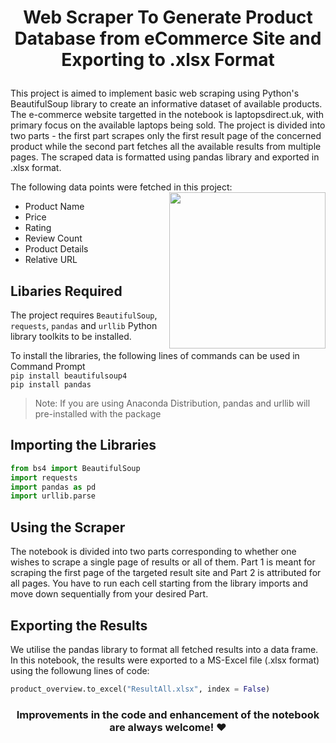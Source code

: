 # <p align = "center">  Web Scraper To Generate Product Database from eCommerce Site and Exporting to .xlsx Format </p>
This project is aimed to implement basic web scraping using Python's BeautifulSoup library to create an informative dataset of available products. The e-commerce website targetted in the notebook is laptopsdirect.uk, with primary focus on the available laptops being sold. The project is divided into two parts - the first part scrapes only the first result page of the concerned product while the second part fetches all the available results from multiple pages. The scraped data is formatted using pandas library and exported in .xlsx format.

 
 The following data points were fetched in this project:
 <img src = "https://miro.medium.com/max/512/1*nHfayfdmxAApbg84iMrJqQ.gif" align = "right" width = "250px">
* Product Name
* Price
* Rating
* Review Count
* Product Details
* Relative URL


## Libaries Required
The project requires `BeautifulSoup`, `requests`, `pandas` and `urllib` Python library toolkits to be installed.    

To install the libraries, the following lines of commands can be used in Command Prompt  
  `pip install beautifulsoup4`  
  `pip install pandas`  
> Note: If you are using Anaconda Distribution, pandas and urllib will pre-installed with the package  

## Importing the Libraries
```python
from bs4 import BeautifulSoup           
import requests
import pandas as pd
import urllib.parse
```

## Using the Scraper
The notebook is divided into two parts corresponding to whether one wishes to scrape a single page of results or all of them. Part 1 is meant for scraping the first page of the targeted result site and Part 2 is attributed for all pages. You have to run each cell starting from the library imports and move down sequentially from your desired Part. 

## Exporting the Results
We utilise the pandas library to format all fetched results into a data frame. In this notebook, the results were exported to a MS-Excel file (.xlsx format) using the followung lines of code:

```python
product_overview.to_excel("ResultAll.xlsx", index = False)
```


### <p align = "center"> Improvements in the code and enhancement of the notebook are always welcome!  ❤ </p>
 
